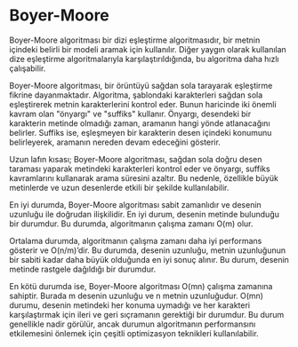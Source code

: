 # Boyer-Moore
 Boyer-Moore algoritması bir dizi eşleştirme algoritmasıdır, bir metnin içindeki belirli bir modeli aramak için kullanılır. Diğer yaygın olarak kullanılan dize eşleştirme algoritmalarıyla karşılaştırıldığında, bu algoritma daha hızlı çalışabilir.

Boyer-Moore algoritması, bir örüntüyü sağdan sola tarayarak eşleştirme fikrine dayanmaktadır. Algoritma, şablondaki karakterleri sağdan sola eşleştirerek metnin karakterlerini kontrol eder. Bunun haricinde iki önemli kavram olan "önyargı" ve "suffiks" kullanır. Önyargı, desendeki bir karakterin metinde olmadığı zaman, aramanın hangi yönde atlanacağını belirler. Suffiks ise, eşleşmeyen bir karakterin desen içindeki konumunu belirleyerek, aramanın nereden devam edeceğini gösterir.

Uzun lafın kısası; Boyer-Moore algoritması, sağdan sola doğru desen taraması yaparak metindeki karakterleri kontrol eder ve önyargı, suffiks kavramlarını kullanarak arama süresini azaltır. Bu nedenle, özellikle büyük metinlerde ve uzun desenlerde etkili bir şekilde kullanılabilir.


En iyi durumda, Boyer-Moore algoritması sabit zamanlıdır ve desenin uzunluğu ile doğrudan ilişkilidir. En iyi durum, desenin metinde bulunduğu bir durumdur. Bu durumda, algoritmanın çalışma zamanı O(m) olur.

Ortalama durumda, algoritmanın çalışma zamanı daha iyi performans gösterir ve O(n/m)’dir. Bu durumda, desenin uzunluğu, metnin uzunluğunun bir sabiti kadar daha büyük olduğunda en iyi sonuç alınır. Bu durum, desenin metinde rastgele dağıldığı bir durumdur.

En kötü durumda ise, Boyer-Moore algoritması O(mn) çalışma zamanına sahiptir. Burada m desenin uzunluğu ve n metnin uzunluğudur. O(mn) durumu, desenin metindeki her konuma uymadığı ve her karakteri karşılaştırmak için ileri ve geri sıçramanın gerektiği bir durumdur. Bu durum genellikle nadir görülür, ancak durumun algoritmanın performansını etkilemesini önlemek için çeşitli optimizasyon teknikleri kullanılabilir.